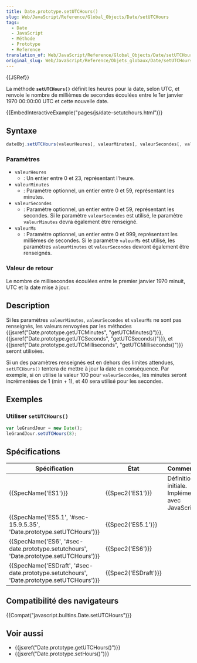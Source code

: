 ```yaml
---
title: Date.prototype.setUTCHours()
slug: Web/JavaScript/Reference/Global_Objects/Date/setUTCHours
tags:
  - Date
  - JavaScript
  - Méthode
  - Prototype
  - Reference
translation_of: Web/JavaScript/Reference/Global_Objects/Date/setUTCHours
original_slug: Web/JavaScript/Reference/Objets_globaux/Date/setUTCHours
---
```

{{JSRef}}

La méthode **`setUTCHours()`** définit les heures pour la date, selon UTC, et renvoie le nombre de millièmes de secondes écoulées entre le 1er janvier 1970 00:00:00 UTC et cette nouvelle date.

{{EmbedInteractiveExample("pages/js/date-setutchours.html")}}

## Syntaxe

```js
dateObj.setUTCHours(valeurHeures[, valeurMinutes[, valeurSecondes[, valeurMs]]])
```

### Paramètres

- `valeurHeures`
  - : Un entier entre 0 et 23, représentant l'heure.
- `valeurMinutes`
  - : Paramètre optionnel, un entier entre 0 et 59, représentant les minutes.
- `valeurSecondes`
  - : Paramètre optionnel, un entier entre 0 et 59, représentant les secondes. Si le paramètre `valeurSecondes` est utilisé, le paramètre `valeurMinutes` devra également être renseigné.
- `valeurMs`
  - : Paramètre optionnel, un entier entre 0 et 999, représentant les millièmes de secondes. Si le paramètre `valeurMs` est utilisé, les paramètres `valeurMinutes` et `valeurSecondes` devront également être renseignés.

### Valeur de retour

Le nombre de millisecondes écoulées entre le premier janvier 1970 minuit, UTC et la date mise à jour.

## Description

Si les paramètres `valeurMinutes`, `valeurSecondes` et `valeurMs` ne sont pas renseignés, les valeurs renvoyées par les méthodes {{jsxref("Date.prototype.getUTCMinutes", "getUTCMinutes()")}}, {{jsxref("Date.prototype.getUTCSeconds", "getUTCSeconds()")}}, et {{jsxref("Date.prototype.getUTCMilliseconds", "getUTCMilliseconds()")}} seront utilisées.

Si un des paramètres renseignés est en dehors des limites attendues, `setUTCHours()` tentera de mettre à jour la date en conséquence. Par exemple, si on utilise la valeur 100 pour `valeurSecondes`, les minutes seront incrémentées de 1 (min + 1), et 40 sera utilisé pour les secondes.

## Exemples

### Utiliser `setUTCHours()`

```js
var leGrandJour = new Date();
leGrandJour.setUTCHours(8);
```

## Spécifications

| Spécification                                                                                                        | État                         | Commentaires                                          |
| -------------------------------------------------------------------------------------------------------------------- | ---------------------------- | ----------------------------------------------------- |
| {{SpecName('ES1')}}                                                                                             | {{Spec2('ES1')}}         | Définition initiale. Implémentée avec JavaScript 1.3. |
| {{SpecName('ES5.1', '#sec-15.9.5.35', 'Date.prototype.setUTCHours')}}                         | {{Spec2('ES5.1')}}     |                                                       |
| {{SpecName('ES6', '#sec-date.prototype.setutchours', 'Date.prototype.setUTCHours')}}     | {{Spec2('ES6')}}         |                                                       |
| {{SpecName('ESDraft', '#sec-date.prototype.setutchours', 'Date.prototype.setUTCHours')}} | {{Spec2('ESDraft')}} |                                                       |

## Compatibilité des navigateurs

{{Compat("javascript.builtins.Date.setUTCHours")}}

## Voir aussi

- {{jsxref("Date.prototype.getUTCHours()")}}
- {{jsxref("Date.prototype.setHours()")}}
